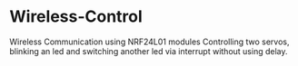 # Wireless-Control
Wireless Communication using NRF24L01 modules
Controlling two servos, blinking an led and switching another led via interrupt without using delay.
